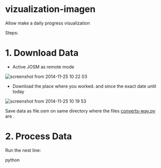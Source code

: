 vizualization-imagen
====================
Allow make a  daily progress visualization

Steps:

# 1. Download Data

- Active JOSM as remote mode

![screenshot from 2014-11-25 10 22 03](https://cloud.githubusercontent.com/assets/1152236/5185379/138afea8-748d-11e4-801a-19d7dbc2b99e.png)


- Download the place where you worked. and since the exact date until today


![screenshot from 2014-11-25 10 19 53](https://cloud.githubusercontent.com/assets/1152236/5185328/a2dd6b1e-748c-11e4-9ae9-efb4625ab0ad.png)

Save data as file.osm on same directory where the files [converts-way.py]() are . 

# 2. Process Data

Run the nest line: 

python 